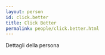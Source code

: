 ```yaml
---
layout: person
id: click.better
title: Click Better
permalink: people/click.better.html
---
```


Dettagli della persona